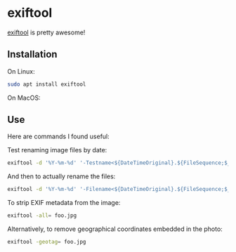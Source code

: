# exiftool

[exiftool](https://github.com/exiftool/exiftool) is pretty awesome!

## Installation

On Linux:

```sh
sudo apt install exiftool
```

On MacOS: <whatever>

## Use

Here are commands I found useful:

Test renaming image files by date:

```sh
exiftool -d '%Y-%m-%d' '-Testname<${DateTimeOriginal}.${FileSequence;$_=sprintf("%03d", $_ )}.%le' *.*
```

And then to actually rename the files:

```sh
exiftool -d '%Y-%m-%d' '-Filename<${DateTimeOriginal}.${FileSequence;$_=sprintf("%03d", $_ )}.%le' *.*
```

To strip EXIF metadata from the image:

```sh
exiftool -all= foo.jpg
```

Alternatively, to remove geographical coordinates embedded in the photo:

```sh
exiftool -geotag= foo.jpg
```
